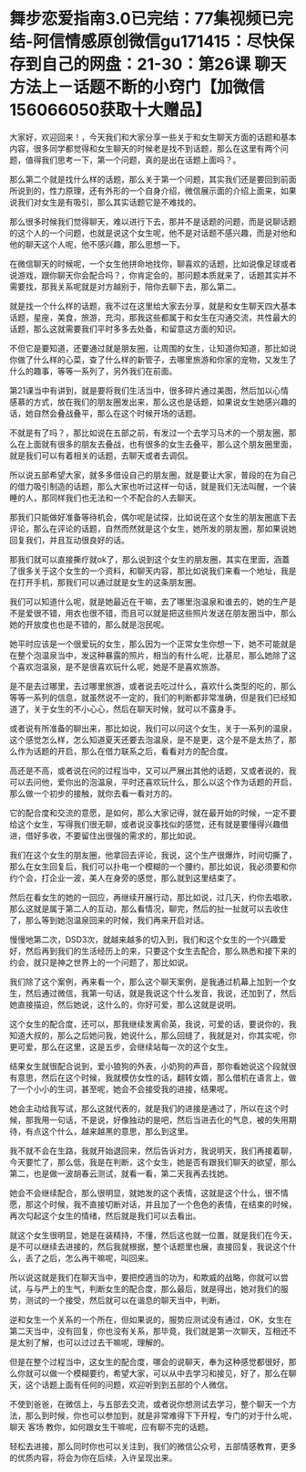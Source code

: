 # 舞步恋爱指南3.0已完结：77集视频已完结-阿信情感原创微信gu171415：尽快保存到自己的网盘：21-30：第26课 聊天方法上－话题不断的小窍门【加微信156066050获取十大赠品】

大家好，欢迎回来！，今天我们和大家分享一些关于和女生聊天方面的话题和基本内容，很多同学都觉得和女生聊天的时候老是找不到话题，那么在这里有两个问题，值得我们思考一下，第一个问题，真的是出在话题上面吗？。

那么第二个就是找什么样的话题，那么关于第一个问题，其实我们还是要回到前面所说到的，性力原理，还有外形的一个自身介绍，微信展示面的介绍上面来，如果说我们对女生是有吸引，那么其实话题它是不难找的。

那么很多时候我们觉得聊天，难以进行下去，那并不是话题的问题，而是说聊话题的这个人的一个问题，也就是说这个女生呢，他不是对话题不感兴趣，而是对他和他的聊天这个人呢，他不感兴趣，那么思想一下。

在微信聊天的时候呢，一个女生他拼命地找你，聊喜欢的话题，比如说像足球或者说游戏，跟你聊天你会配合吗？，你肯定会的，那问题本质就来了，话题其实并不需要找，那我关系呢就是对方越别于，陪你去聊下去，那么第二。

就是找一个什么样的话题，我不过在这里给大家去分享，就是和女生聊天四大基本话题，星座，美食，旅游，充沟，那我这些都属于和女生在沟通交流，共性最大的话题，那么这就需要我们平时多多去处备，和留意这方面的知识。

不但它是要知道，还要通过就是朋友圈，让周围的女生，让知道你知道，那比如说你做了什么样的心菜，查了什么样的新管子，去哪里旅游和你家的宠物，又发生了什么的趣事，等等一系列了，另外我们在前面。

第21课当中有讲到，就是要将我们生活当中，很多碎片通过美图，然后加以心情感慕的方式，放在我们的朋友圈发出来，那么这也是话题，如果说女生她感兴趣的话，她自然会叠战叠平，那么在这个时候开场的话题。

不就是有了吗？，那比如说在五部之前，有发过一个去学习马术的一个朋友圈，那么在上面就有很多的朋友去叠战，也有很多的女生去叠平，那么这个朋友圈里面，就是我们可以有着相关的话题，去聊天或者去调侃。

所以说五部希望大家，就多多借设自己的朋友圈，就是要让大家，普段的在为自己的借力吸引制造的话题，那么大家也听过这样一句话，就是我们无法叫醒，一个装睡的人，那同样我们也无法和一个不配合的人去聊天。

那我们只能做好准备等待机会，偶尔呢是试探，比如说在这个女生的朋友圈底下去评论，那么在评论的话题，自然而然就是这个女生，她所发的朋友圈，那如果说她回复我们，并且互动很良好的话。

那我们就可以直接撕疗就ok了，那么说到这个女生的朋友圈，其实在里面，涵蓋了很多关于这个女生的一个资料，和聊天内容，那比如说我们来看一个地址，我是在打开手机，那我们可以通过就是女生的这条朋友圈。

我们可以知道什么呢，就是她最近在干嘛，去了哪里泡温泉和谁去的，她的生产是不是爱很不错，用衣也很不错，而且可以就是把这些照片发送在朋友圈当中，那么她的开放度也也是不错的，那么就是泡民呢。

她平时应该是一个很爱玩的女生，那么因为一个正常女生你想一下，她不可能就是在整个泡温泉当中，发这种暴露的照片，相当的有什么呢，比基尼，那么她除了这个喜欢泡温泉，是不是很喜欢玩什么呢，她是不是喜欢旅游。

是不是去过哪里，去过哪里旅游，或者说去吃过什么，喜欢什么类型的吃的，那么等等一系列的信息，就虽然说不一定的，我们的判断都非常准确，但是我们已经知道了，关于女生的不小心心，然后在聊天时候，就可以不露身手。

或者说有所准备的聊出来，那比如说，我们可以问这个女生，关于一系列的温泉，这个感觉怎么样，怎么知道夏天还要去泡温泉，是不是更，这个是不是太热了，那么作为话题的开启，那么在借力联系之后，看看对方的配合度。

高还是不高，或者说在问的过程当中，又可以严展出其他的话题，又或者说的，我可以去问他，爱你出的泡温泉，平时还喜欢玩什么，那么以这个作为话题的开启，那么做一个初步的接触，就你去看一看对方的。

它的配合度和交流的意愿，是如何，那么大家记得，就在最开始的时候，一定不要给这个女生，写得我们很无聊，或者说没事找似的感觉，还有就是要懂得兴趣借进，借好多收，不要留住出很强的需求的，那比如说。

我们在这个女生的朋友圈，他拿回去评论，我说，这个生产很爆炸，时间切撕了，那么在女生回复后，我们可以扑电一个模糊的一个腰约，那比如说，我必须要和你约个会，打企业一波，美人在身旁的感觉，那么就到这里结束了。

然后在看女生的她的一回应，再继续开展行动，那比如说，过几天，约你去唱歌，那么这就是属于第二人的互动，那么看情况，聊完，然后的扯一扯就可以去收住了，那么等到她泡温泉回来的时候，我们再来开启对话。

慢慢地第二次，DSD3次，就越来越多的切入到，我们和这个女生的一个兴趣爱好，然后再到我们的生活经历上的来，只要这个女生去配合，那么熟悉和接下来的约会，就只是神之世界上的一个问题了，那比如说。

我们除了这个案例，再来看一个，那么这个聊天案例，是我通过机幕上加到一个女生，然后通过微信，我第一句话，就是我说这个什么发音，我说，还加到了，然后她直接描迫，然后她说，这什么的，你好可爱，那么这就是说明。

这个女生的配合度，还可以，那我继续发离俞英，我说，可爱的话，要说你的，我知道大叔的，那么之后她问我，她说什么，那么回缝了，我就是对，你其实呢，你更可爱，那么在这里，这是五步，会继续站每一次的这个女生。

结果女生就很配合说到，爱小狼狗的外表，小奶狗的声音，那你看她说这个段就很有意思，然后在这个时候，我就模仿女性的话，翻转女婿，那么借机在语言上，做了一个小小的生词，甚至呢，她会不会接受我的进接，结果呢。

她会主动给我写试，那么这就代表的，就是我们的进接是通过了，所以在这个时候，那我用一句话，不是说，好像独动的是吧，然后当进去化的气息，被的失用期待，有点这个什么，越来越黑的意思，那么到这里。

我不就不会在生路，我就开始退回来，然后告诉对方，我说明天，我们再接着聊，今天要忙了，那么低，我是在判断，这个女生，她是否有跟我们聊天的欲望，那么第二，也是做一波胡春云测试，就看一看，第二天我再去找她。

她会不会继续配合，那么很明显，就她发的这个表情，这就是这个什么，很不情愿，那这个时候，我不直接切断对话，并且加了一个色色的表情，在结束的时候，再次勾起这个女生的情绪，然后就是我们可以去看出。

就这个女生很明显，她是在装精持，不懂，然后这也就一位置，就是我们在今天，是不可以继续去进接的，然后我就根据，整个话题里也展，直接回复，我说这个什么，丢了之后，怎么再干嘛呢，叫回来。

所以说这就是我们在聊天当中，要把控適当的功为，和欺威的战略，你就可以尝试，与与严上的生气，判断女生的配合度，那么最后，就是得出，她对我们的服势，测试的一个接受，然后就可以在谐息的聊天当中，判断。

逆和女生一个关系的一个所在，但如果说的，服势应测试没有通过，OK，女生在第二天当中，没有回复，你也没有关系，那毕竟，我们就是第一次聊天，互相还不是太别了解，也可以过过去干嘛呢，理解的。

但是在整个过程当中，这女生的配合度，哪会的说聊天，奉为这种感觉都很好，那么你就可以做一个模糊要约，希望大家，可以从中去学习和接见，好了，那么在聊天，这个话题上面有任何的问题，欢迎听到到五部的个人微信。

不使到爸爸，在微信上，与五部去交流，或者说你想测试去学习，整个聊天一个方法，那么到时候，你也可以参加到，就是非常难得下下开程，专门的对于什么呢，聊天 客场 教你，如何跟女生干嘛呢，应有聊不完的话题。

轻松去进接，那么同时你也可以关注到，我们的微信公众号，五部情感教育，更多的优质内容，将会为你在后续，入许呈现出来。